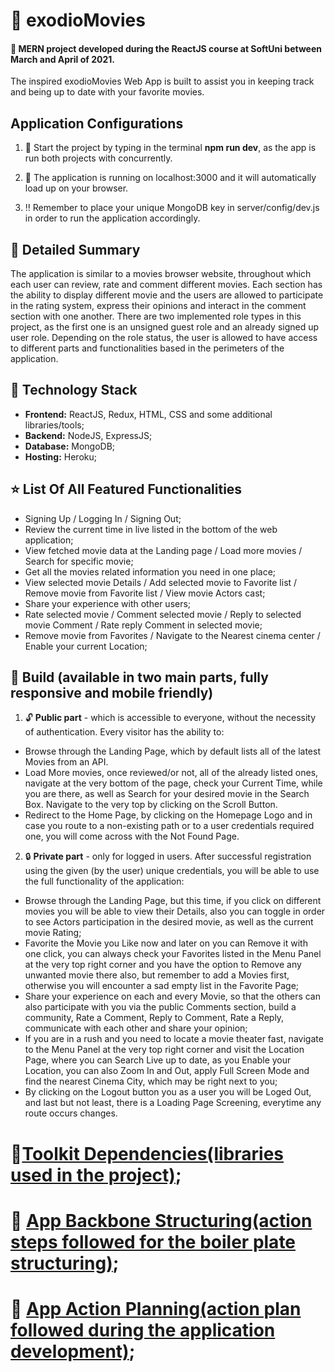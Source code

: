 #

# :movie_camera: exodioMovies

#### :loudspeaker: MERN project developed during the ReactJS course at SoftUni between March and April of 2021.

The inspired exodioMovies Web App is built to assist you in keeping track and being up to date with your favorite movies.

## Application Configurations

1. :rocket: Start the project by typing in the terminal **npm run dev**, as the app is run both projects with concurrently.

2. :arrows_counterclockwise: The application is running on localhost:3000 and it will automatically load up on your browser.

3. :bangbang: Remember to place your unique MongoDB key in server/config/dev.js in order to run the application accordingly.

## :bookmark_tabs: Detailed Summary

The application is similar to a movies browser website, throughout which each user can review, rate and comment different movies. Each section has the ability to display different movie and the users are allowed to participate in the rating system, express their opinions and interact in the comment section with one another. There are two implemented role types in this project, as the first one is an unsigned guest role and an already signed up user role. Depending on the role status, the user is allowed to have access to different parts and functionalities based in the perimeters of the application.

## :electric_plug: Technology Stack

- **Frontend:** ReactJS, Redux, HTML, CSS and some additional libraries/tools;
- **Backend:** NodeJS, ExpressJS;
- **Database:** MongoDB;
- **Hosting:** Heroku;

## :star: List Of All Featured Functionalities

- Signing Up / Logging In / Signing Out;
- Review the current time in live listed in the bottom of the web application;
- View fetched movie data at the Landing page / Load more movies / Search for specific movie;
- Get all the movies related information you need in one place;
- View selected movie Details / Add selected movie to Favorite list / Remove movie from Favorite list / View movie Actors cast;
- Share your experience with other users;
- Rate selected movie / Comment selected movie / Reply to selected movie Comment / Rate reply Comment in selected movie;
- Remove movie from Favorites / Navigate to the Nearest cinema center / Enable your current Location;

## :hammer: Build (**available in two main parts, fully responsive and mobile friendly**)

1. :unlock: **Public part** - which is accessible to everyone, without the necessity of authentication. Every visitor has the ability to:

- Browse through the Landing Page, which by default lists all of the latest Movies from an API.
- Load More movies, once reviewed/or not, all of the already listed ones, navigate at the very bottom of the page, check your Current Time, while you are there, as well as Search for your desired movie in the Search Box. Navigate to the very top by clicking on the Scroll Button.
- Redirect to the Home Page, by clicking on the Homepage Logo and in case you route to a non-existing path or to a user credentials required one, you will come across with the Not Found Page.

2. :lock: **Private part** - only for logged in users. After successful registration using the given (by the user) unique credentials, you will be able to use the full functionality of the application:

- Browse through the Landing Page, but this time, if you click on different movies you will be able to view their Details, also you can toggle in order to see Actors participation in the desired movie, as well as the current movie Rating;
- Favorite the Movie you Like now and later on you can Remove it with one click, you can always check your Favorites listed in the Menu Panel at the very top right corner and you have the option to Remove any unwanted movie there also, but remember to add a Movies first, otherwise you will encounter a sad empty list in the Favorite Page;
- Share your experience on each and every Movie, so that the others can also participate with you via the public Comments section, build a community, Rate a Comment, Reply to Comment, Rate a Reply, communicate with each other and share your opinion;
- If you are in a rush and you need to locate a movie theater fast, navigate to the Menu Panel at the very top right corner and visit the Location Page, where you can Search Live up to date, as you Enable your Location, you can also Zoom In and Out, apply Full Screen Mode and find the nearest Cinema City, which may be right next to you;
- By clicking on the Logout button you as a user you will be Loged Out, and last but not least, there is a Loading Page Screening, everytime any route occurs changes.

# :closed_book:[Toolkit Dependencies(libraries used in the project)](./info/movie-application-dependencies-used.txt);
# :blue_book: [App Backbone Structuring(action steps followed for the boiler plate structuring)](./info/movie-boiler-plate.txt);
# :green_book: [App Action Planning(action plan followed during the application development)](./info/movies-action-plan.txt);
